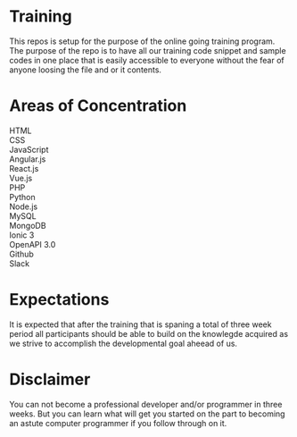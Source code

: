 # Training
This repos is setup for the purpose of the online going training program. The purpose of the repo is to have all our training code snippet and sample codes in one place that is easily accessible to everyone without the fear of anyone loosing the file and or it contents.
# Areas of Concentration
HTML  
CSS  
JavaScript  
Angular.js  
React.js  
Vue.js  
PHP  
Python  
Node.js  
MySQL  
MongoDB  
Ionic 3  
OpenAPI 3.0  
Github  
Slack  
# Expectations
It is expected that after the training that is spaning a total of three week period all participants should be able to build on the knowlegde acquired as we strive to accomplish the developmental goal aheead of us.
# Disclaimer
You can not become a professional developer and/or programmer in three weeks. But you can learn what will get you started on the part to becoming an astute computer programmer if you follow through on it.
